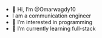 - 👋 Hi, I’m @Omarwagdy10
- I am a communication engineer
- 👀 I’m interested in programming
- 🌱 I’m currently learning full-stack

<!---
Omarwagdy10/Omarwagdy10 is a ✨ special ✨ repository because its `README.md` (this file) appears on your GitHub profile.
You can click the Preview link to take a look at your changes.
--->
